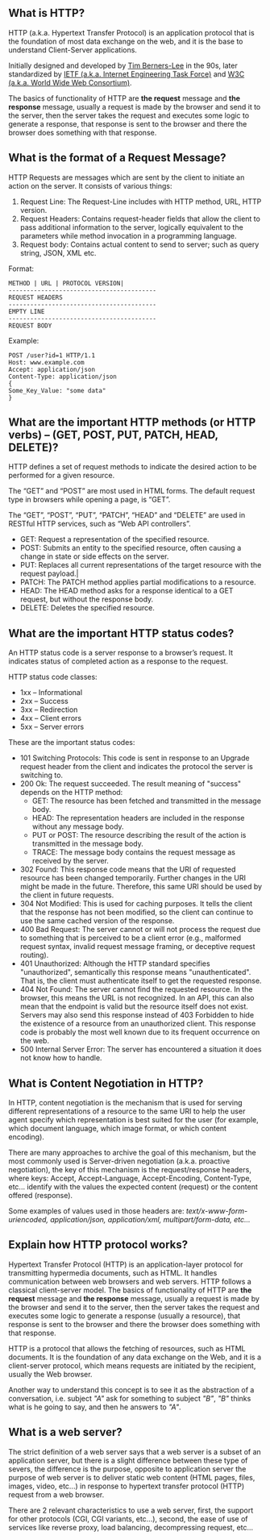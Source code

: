 
## What is HTTP?
HTTP (a.k.a. Hypertext Transfer Protocol) is an application protocol that is the foundation of most data exchange on the web, and it is the base to understand Client-Server applications.

Initially designed and developed by [Tim Berners-Lee](https://es.wikipedia.org/wiki/Tim_Berners-Lee) in the 90s, later standardized by [IETF (a.k.a. Internet Engineering Task Force)](https://www.ietf.org/) and [W3C (a.k.a. World Wide Web Consortium)](https://www.w3.org/).

The basics of functionality of HTTP are **the request** message and **the response** message, usually a request is made by the browser and send it to the server, then the server takes the request and executes some logic to generate a response, that response is sent to the browser and there the browser does something with that response.

## What is the format of a Request Message?

HTTP Requests are messages which are sent by the client to initiate an action on the server.
It consists of various things:

1. Request Line: The Request-Line includes with HTTP method, URL, HTTP version.
2.  Request Headers: Contains request-header fields that allow the client to pass additional information to the server, logically equivalent to the parameters while method invocation in a programming language.
3. Request body: Contains actual content to send to server; such as query string, JSON, XML etc.

Format:
```text
METHOD | URL | PROTOCOL VERSION|
-----------------------------------------
REQUEST HEADERS
-----------------------------------------
EMPTY LINE
-----------------------------------------
REQUEST BODY
```

Example:

```text
POST /user?id=1 HTTP/1.1
Host: www.example.com
Accept: application/json
Content-Type: application/json
{
Some_Key_Value: "some data"
}
```

## What are the important HTTP methods (or HTTP verbs) – (GET, POST, PUT, PATCH, HEAD, DELETE)?
HTTP defines a set of request methods to indicate the desired action to be performed for a given resource.

The “GET” and “POST” are most used in HTML forms. The default request type in browsers while opening a page, is “GET”.

The “GET”, “POST”, “PUT”, “PATCH”, “HEAD” and “DELETE” are used in RESTful HTTP services, such as “Web API controllers”.

- GET: Request a representation of the specified resource.
- POST: Submits an entity to the specified resource, often causing a change in state or side effects on the server.
- PUT: Replaces all current representations of the target resource with the request payload.|
- PATCH: The PATCH method applies partial modifications to a resource.
- HEAD: The HEAD method asks for a response identical to a GET request, but without the response body.
- DELETE: Deletes the specified resource.
## What are the important HTTP status codes?
An HTTP status code is a server response to a browser’s request. It indicates status of completed action as a response to the request.

HTTP status code classes:

- 1xx – Informational
- 2xx – Success
- 3xx – Redirection
- 4xx – Client errors
- 5xx – Server errors

These are the important status codes:
- 101 Switching Protocols: This code is sent in response to an Upgrade request header from the client and indicates the protocol the server is switching to.
- 200 Ok: The request succeeded. The result meaning of "success" depends on the HTTP method:
	- GET: The resource has been fetched and transmitted in the message body.
	- HEAD: The representation headers are included in the response without any message body.
	- PUT or POST: The resource describing the result of the action is transmitted in the message body.
	- TRACE: The message body contains the request message as received by the server.
- 302 Found: This response code means that the URI of requested resource has been changed temporarily. Further changes in the URI might be made in the future. Therefore, this same URI should be used by the client in future requests.
- 304 Not Modified: This is used for caching purposes. It tells the client that the response has not been modified, so the client can continue to use the same cached version of the response.
- 400 Bad Request: The server cannot or will not process the request due to something that is perceived to be a client error (e.g., malformed request syntax, invalid request message framing, or deceptive request routing).
- 401 Unauthorized: Although the HTTP standard specifies "unauthorized", semantically this response means "unauthenticated". That is, the client must authenticate itself to get the requested response.
- 404 Not Found: The server cannot find the requested resource. In the browser, this means the URL is not recognized. In an API, this can also mean that the endpoint is valid but the resource itself does not exist. Servers may also send this response instead of 403 Forbidden to hide the existence of a resource from an unauthorized client. This response code is probably the most well known due to its frequent occurrence on the web.
- 500 Internal Server Error: The server has encountered a situation it does not know how to handle.

## What is Content Negotiation in HTTP?

In HTTP, content negotiation is the mechanism that is used for serving different representations of a resource to the same URI to help the user agent specify which representation is best suited for the user (for example, which document language, which image format, or which content encoding).

There are many approaches to archive the goal of this mechanism, but the most commonly used is Server-driven negotiation (a.k.a. proactive negotiation), the key of this mechanism is the request/response headers, where keys: Accept, Accept-Language, Accept-Encoding, Content-Type, etc... identify with the values the expected content (request) or the content offered (response).

Some examples of values used in those headers are: *text/x-www-form-uriencoded, application/json, application/xml, multipart/form-data, etc...*
## Explain how HTTP protocol works?

Hypertext Transfer Protocol (HTTP) is an application-layer protocol for transmitting hypermedia documents, such as HTML. It handles communication between web browsers and web servers. HTTP follows a classical client-server model. The basics of functionality of HTTP are **the request** message and **the response** message, usually a request is made by the browser and send it to the server, then the server takes the request and executes some logic to generate a response (usually a resource), that response is sent to the browser and there the browser does something with that response.

HTTP is a protocol that allows the fetching of resources, such as HTML documents. It is the foundation of any data exchange on the Web, and it is a client-server protocol, which means requests are initiated by the recipient, usually the Web browser.

Another way to understand this concept is to see it as the abstraction of a conversation, i.e. subject *"A"* ask for something to subject *"B"*, *"B"* thinks what is he going to say, and then he answers to *"A"*.

## What is a web server?

The strict definition of a web server says that a web server is a subset of an application server, but there is a slight difference between these type of severs, the difference is the purpose, opposite to application server the purpose of web server is to deliver static web content (HTML pages, files, images, video, etc...) in response to hypertext transfer protocol (HTTP) request from a web browser.

There are 2 relevant characteristics to use a web server, first, the support for other protocols (CGI, CGI variants, etc...), second, the ease of use of services like reverse proxy, load balancing, decompressing request, etc...
